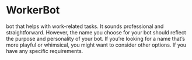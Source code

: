 # WorkerBot
bot that helps with work-related tasks. It sounds professional and straightforward. However, the name you choose for your bot should reflect the purpose and personality of your bot. If you’re looking for a name that’s more playful or whimsical, you might want to consider other options. If you have any specific requirements.

